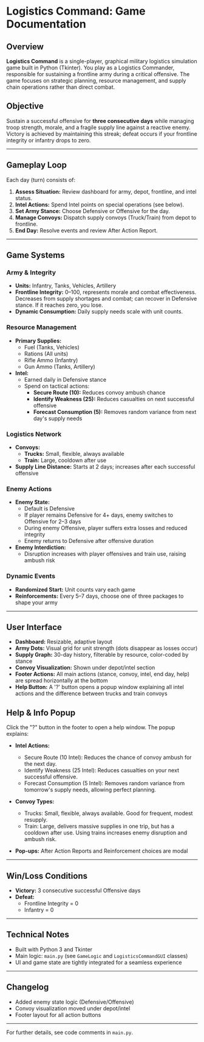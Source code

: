 
# Logistics Command: Game Documentation

## Overview

**Logistics Command** is a single-player, graphical military logistics simulation game built in Python (Tkinter). You play as a Logistics Commander, responsible for sustaining a frontline army during a critical offensive. The game focuses on strategic planning, resource management, and supply chain operations rather than direct combat.

## Objective

Sustain a successful offensive for **three consecutive days** while managing troop strength, morale, and a fragile supply line against a reactive enemy. Victory is achieved by maintaining this streak; defeat occurs if your frontline integrity or infantry drops to zero.

---

## Gameplay Loop

Each day (turn) consists of:
1. **Assess Situation:** Review dashboard for army, depot, frontline, and intel status.
2. **Intel Actions:** Spend Intel points on special operations (see below).
3. **Set Army Stance:** Choose Defensive or Offensive for the day.
4. **Manage Convoys:** Dispatch supply convoys (Truck/Train) from depot to frontline.
5. **End Day:** Resolve events and review After Action Report.

---

## Game Systems

### Army & Integrity
- **Units:** Infantry, Tanks, Vehicles, Artillery
- **Frontline Integrity:** 0–100, represents morale and combat effectiveness. Decreases from supply shortages and combat; can recover in Defensive stance. If it reaches zero, you lose.
- **Dynamic Consumption:** Daily supply needs scale with unit counts.

### Resource Management
- **Primary Supplies:**
    - Fuel (Tanks, Vehicles)
    - Rations (All units)
    - Rifle Ammo (Infantry)
    - Gun Ammo (Tanks, Artillery)
- **Intel:**
    - Earned daily in Defensive stance
    - Spend on tactical actions:
        - **Secure Route (10):** Reduces convoy ambush chance
        - **Identify Weakness (25):** Reduces casualties on next successful offensive
        - **Forecast Consumption (5):** Removes random variance from next day's supply needs

### Logistics Network
- **Convoys:**
    - **Trucks:** Small, flexible, always available
    - **Train:** Large, cooldown after use
- **Supply Line Distance:** Starts at 2 days; increases after each successful offensive

### Enemy Actions
- **Enemy State:**
    - Default is Defensive
    - If player remains Defensive for 4+ days, enemy switches to Offensive for 2–3 days
    - During enemy Offensive, player suffers extra losses and reduced integrity
    - Enemy returns to Defensive after offensive duration
- **Enemy Interdiction:**
    - Disruption increases with player offensives and train use, raising ambush risk

### Dynamic Events
- **Randomized Start:** Unit counts vary each game
- **Reinforcements:** Every 5–7 days, choose one of three packages to shape your army

---

## User Interface

- **Dashboard:** Resizable, adaptive layout
- **Army Dots:** Visual grid for unit strength (dots disappear as losses occur)
- **Supply Graph:** 30-day history, filterable by resource, color-coded by stance
- **Convoy Visualization:** Shown under depot/intel section
- **Footer Actions:** All main actions (stance, convoy, intel, end day, help) are spread horizontally at the bottom
- **Help Button:** A '?' button opens a popup window explaining all intel actions and the difference between trucks and train convoys
## Help & Info Popup

Click the "?" button in the footer to open a help window. The popup explains:

- **Intel Actions:**
    - Secure Route (10 Intel): Reduces the chance of convoy ambush for the next day.
    - Identify Weakness (25 Intel): Reduces casualties on your next successful offensive.
    - Forecast Consumption (5 Intel): Removes random variance from tomorrow's supply needs, allowing perfect planning.

- **Convoy Types:**
    - Trucks: Small, flexible, always available. Good for frequent, modest resupply.
    - Train: Large, delivers massive supplies in one trip, but has a cooldown after use. Using trains increases enemy disruption and ambush risk.
- **Pop-ups:** After Action Reports and Reinforcement choices are modal

---

## Win/Loss Conditions

- **Victory:** 3 consecutive successful Offensive days
- **Defeat:**
    - Frontline Integrity = 0
    - Infantry = 0

---

## Technical Notes

- Built with Python 3 and Tkinter
- Main logic: `main.py` (see `GameLogic` and `LogisticsCommandGUI` classes)
- UI and game state are tightly integrated for a seamless experience

---

## Changelog

- Added enemy state logic (Defensive/Offensive)
- Convoy visualization moved under depot/intel
- Footer layout for all action buttons

---

For further details, see code comments in `main.py`.